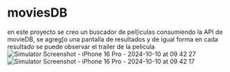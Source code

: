 # moviesDB

en este proyecto se creo un buscador de pel[iculas consumiendo la API de movieDB, se agreg[o una pantalla de resultados y de igual forma en cada resultado se puede observar el trailer de la pelicula
![Simulator Screenshot - iPhone 16 Pro - 2024-10-10 at 09 42 27](https://github.com/user-attachments/assets/ea220488-bec6-4569-ab37-8117c19ee0be)
![Simulator Screenshot - iPhone 16 Pro - 2024-10-10 at 09 42 17](https://github.com/user-attachments/assets/1ff01c52-52ad-4ddb-a1a7-d5d8473508a2)
